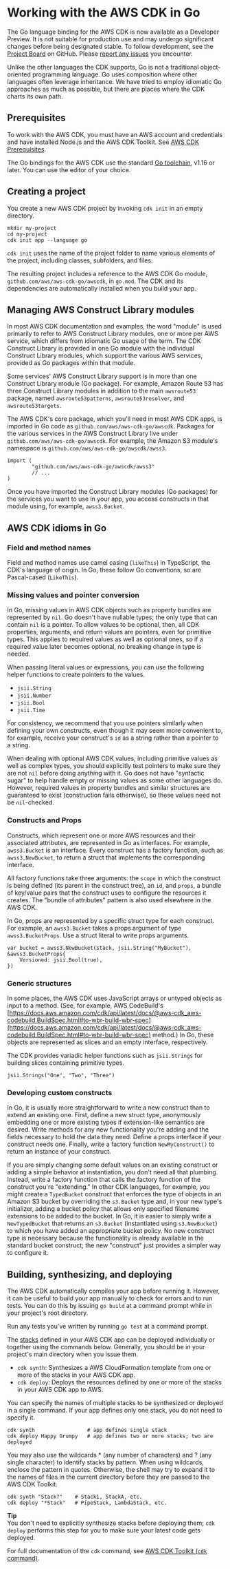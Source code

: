 # Working with the AWS CDK in Go<a name="work-with-cdk-go"></a>

The Go language binding for the AWS CDK is now available as a Developer Preview\. It is not suitable for production use and may undergo significant changes before being designated stable\. To follow development, see the [Project Board](https://github.com/aws/jsii/projects/3) on GitHub\. Please [report any issues](https://github.com/aws/aws-cdk/issues/new/choose) you encounter\.

Unlike the other languages the CDK supports, Go is not a traditional object\-oriented programming language\. Go uses composition where other languages often leverage inheritance\. We have tried to employ idiomatic Go approaches as much as possible, but there are places where the CDK charts its own path\. 

## Prerequisites<a name="go-prerequisites"></a>

To work with the AWS CDK, you must have an AWS account and credentials and have installed Node\.js and the AWS CDK Toolkit\. See [AWS CDK Prerequisites](work-with.md#work-with-prerequisites)\.

The Go bindings for the AWS CDK use the standard [Go toolchain](https://golang.org/dl/), v1\.16 or later\. You can use the editor of your choice\.

## Creating a project<a name="go-newproject"></a>

You create a new AWS CDK project by invoking `cdk init` in an empty directory\.

```
mkdir my-project
cd my-project
cdk init app --language go
```

`cdk init` uses the name of the project folder to name various elements of the project, including classes, subfolders, and files\. 

The resulting project includes a reference to the AWS CDK Go module, `github.com/aws/aws-cdk-go/awscdk`, in `go.mod`\. The CDK and its dependencies are automatically installed when you build your app\.

## Managing AWS Construct Library modules<a name="go-managemodules"></a>

In most AWS CDK documentation and examples, the word "module" is used primarily to refer to AWS Construct Library modules, one or more per AWS service, which differs from idiomatic Go usage of the term\. The CDK Construct Library is provided in one Go module with the individual Construct Library modules, which support the various AWS services, provided as Go packages within that module\.

Some services' AWS Construct Library support is in more than one Construct Library module \(Go package\)\. For example, Amazon Route 53 has three Construct Library modules in addition to the main `awsroute53` package, named `awsroute53patterns`, `awsroute53resolver`, and `awsroute53targets`\.

The AWS CDK's core package, which you'll need in most AWS CDK apps, is imported in Go code as `github.com/aws/aws-cdk-go/awscdk`\. Packages for the various services in the AWS Construct Library live under `github.com/aws/aws-cdk-go/awscdk`\. For example, the Amazon S3 module's namespace is `github.com/aws/aws-cdk-go/awscdk/awss3`\.

```
import (
        "github.com/aws/aws-cdk-go/awscdk/awss3"
        // ...
)
```

Once you have imported the Construct Library modules \(Go packages\) for the services you want to use in your app, you access constructs in that module using, for example, `awss3.Bucket`\.

## AWS CDK idioms in Go<a name="go-cdk-idioms"></a>

### Field and method names<a name="go-naming"></a>

Field and method names use camel casing \(`likeThis`\) in TypeScript, the CDK's language of origin\. In Go, these follow Go conventions, so are Pascal\-cased \(`LikeThis`\)\.

### Missing values and pointer conversion<a name="go-missing-values"></a>

In Go, missing values in AWS CDK objects such as property bundles are represented by `nil`\. Go doesn't have nullable types; the only type that can contain `nil` is a pointer\. To allow values to be optional, then, all CDK properties, arguments, and return values are pointers, even for primitive types\. This applies to required values as well as optional ones, so if a required value later becomes optional, no breaking change in type is needed\.

When passing literal values or expressions, you can use the following helper functions to create pointers to the values\.
+ `jsii.String`
+ `jsii.Number`
+ `jsii.Bool`
+ `jsii.Time`

For consistency, we recommend that you use pointers similarly when defining your own constructs, even though it may seem more convenient to, for example, receive your construct's `id` as a string rather than a pointer to a string\.

When dealing with optional AWS CDK values, including primitive values as well as complex types, you should explicitly test pointers to make sure they are not `nil` before doing anything with it\. Go does not have "syntactic sugar" to help handle empty or missing values as some other languages do\. However, required values in property bundles and similar structures are guaranteed to exist \(construction fails otherwise\), so these values need not be `nil`\-checked\.

### Constructs and Props<a name="go-props"></a>

Constructs, which represent one or more AWS resources and their associated attributes, are represented in Go as interfaces\. For example, `awss3.Bucket` is an interface\. Every construct has a factory function, such as `awss3.NewBucket`, to return a struct that implements the corresponding interface\.

All factory functions take three arguments: the `scope` in which the construct is being defined \(its parent in the construct tree\), an `id`, and `props`, a bundle of key/value pairs that the construct uses to configure the resources it creates\. The "bundle of attributes" pattern is also used elsewhere in the AWS CDK\.

In Go, props are represented by a specific struct type for each construct\. For example, an `awss3.Bucket` takes a props argument of type `awss3.BucketProps`\. Use a struct literal to write props arguments\.

```
var bucket = awss3.NewBucket(stack, jsii.String("MyBucket"), &awss3.BucketProps{
    Versioned: jsii.Bool(true),
})
```

### Generic structures<a name="go-generic-structures"></a>

In some places, the AWS CDK uses JavaScript arrays or untyped objects as input to a method\. \(See, for example, AWS CodeBuild's [https://docs.aws.amazon.com/cdk/api/latest/docs/@aws-cdk_aws-codebuild.BuildSpec.html#to-wbr-build-wbr-spec](https://docs.aws.amazon.com/cdk/api/latest/docs/@aws-cdk_aws-codebuild.BuildSpec.html#to-wbr-build-wbr-spec) method\.\) In Go, these objects are represented as slices and an empty interface, respectively\.

The CDK provides variadic helper functions such as `jsii.Strings` for building slices containing primitive types\. 

```
jsii.Strings("One", "Two", "Three")
```

### Developing custom constructs<a name="go-writing-constructs"></a>

In Go, it is usually more straightforward to write a new construct than to extend an existing one\. First, define a new struct type, anonymously embedding one or more existing types if extension\-like semantics are desired\. Write methods for any new functionality you're adding and the fields necessary to hold the data they need\. Define a props interface if your construct needs one\. Finally, write a factory function `NewMyConstruct()` to return an instance of your construct\.

If you are simply changing some default values on an existing construct or adding a simple behavior at instantiation, you don't need all that plumbing\. Instead, write a factory function that calls the factory function of the construct you're "extending\." In other CDK languages, for example, you might create a `TypedBucket` construct that enforces the type of objects in an Amazon S3 bucket by overriding the `s3.Bucket` type and, in your new type's initializer, adding a bucket policy that allows only specified filename extensions to be added to the bucket\. In Go, it is easier to simply write a `NewTypedBucket` that returns an `s3.Bucket` \(instantiated using `s3.NewBucket`\) to which you have added an appropriate bucket policy\. No new construct type is necessary because the functionality is already available in the standard bucket construct; the new "construct" just provides a simpler way to configure it\.

## Building, synthesizing, and deploying<a name="go-running"></a>

The AWS CDK automatically compiles your app before running it\. However, it can be useful to build your app manually to check for errors and to run tests\. You can do this by issuing `go build` at a command prompt while in your project's root directory\.

Run any tests you've written by running `go test` at a command prompt\.

The [stacks](stacks.md) defined in your AWS CDK app can be deployed individually or together using the commands below\. Generally, you should be in your project's main directory when you issue them\.
+ `cdk synth`: Synthesizes a AWS CloudFormation template from one or more of the stacks in your AWS CDK app\.
+ `cdk deploy`: Deploys the resources defined by one or more of the stacks in your AWS CDK app to AWS\.

You can specify the names of multiple stacks to be synthesized or deployed in a single command\. If your app defines only one stack, you do not need to specify it\. 

```
cdk synth                 # app defines single stack
cdk deploy Happy Grumpy   # app defines two or more stacks; two are deployed
```

You may also use the wildcards \* \(any number of characters\) and ? \(any single character\) to identify stacks by pattern\. When using wildcards, enclose the pattern in quotes\. Otherwise, the shell may try to expand it to the names of files in the current directory before they are passed to the AWS CDK Toolkit\.

```
cdk synth "Stack?"    # Stack1, StackA, etc.
cdk deploy "*Stack"   # PipeStack, LambdaStack, etc.
```

**Tip**  
You don't need to explicitly synthesize stacks before deploying them; `cdk deploy` performs this step for you to make sure your latest code gets deployed\.

For full documentation of the `cdk` command, see [AWS CDK Toolkit \(`cdk` command\)](cli.md)\.